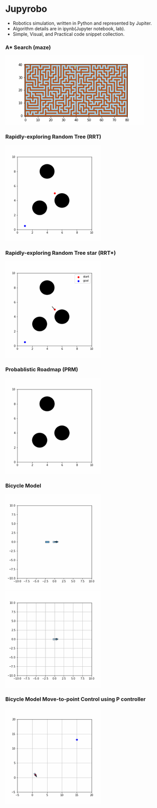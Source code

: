 # Jupyrobo
* Robotics simulation, written in Python and represented by Jupiter.
* Algorithm details are in ipynb(Jupyter notebook, lab).
* Simple, Visual, and Practical code snippet collection.

### A* Search (maze)
![image](https://github.com/Kanghyun-Kim/jupyrobo/blob/master/A*/out.gif)
### Rapidly-exploring Random Tree (RRT)
<img src="https://github.com/Kanghyun-Kim/jupyrobo/blob/master/RRT/out_rrt.gif" width="300" height="300"/>

### Rapidly-exploring Random Tree star (RRT*)
<img src="https://github.com/Kanghyun-Kim/jupyrobo/blob/master/RRT/out_rrtstar.gif" width="300" height="300"/>

### Probablistic Roadmap (PRM)
<img src="https://github.com/Kanghyun-Kim/jupyrobo/blob/master/PRM/out_prm.gif" width="300" height="300"/>

### Bicycle Model
<img src="https://github.com/Kanghyun-Kim/jupyrobo/blob/master/BicycleModel/out_bicycle_front.gif" width="300" height="300"/>
<img src="https://github.com/Kanghyun-Kim/jupyrobo/blob/master/BicycleModel/out_bicycle_rear.gif" width="300" height="300"/>

### Bicycle Model Move-to-point Control using P controller
<img src="https://github.com/Kanghyun-Kim/jupyrobo/blob/master/BicycleModel/out_move_to_point.gif" width="300" height="300"/>
